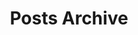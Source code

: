 ---
title: "Posts Archive"
layout: "archive"
# type: archive
description: Archive of historical posts.
---